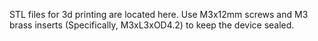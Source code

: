 STL files for 3d printing are located here. Use M3x12mm screws and M3 brass inserts (Specifically, M3xL3xOD4.2) to keep the device sealed.
